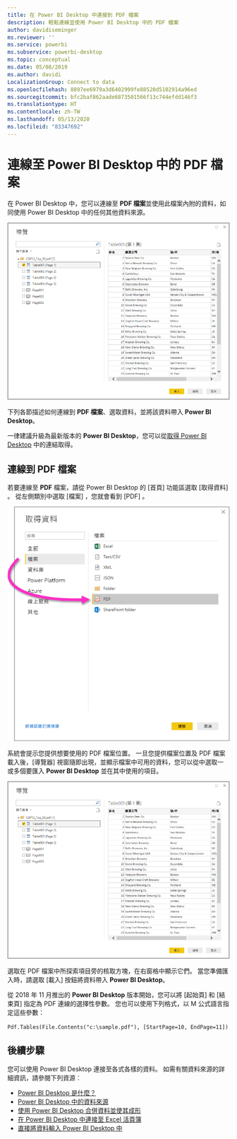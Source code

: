 ```yaml
---
title: 在 Power BI Desktop 中連接到 PDF 檔案
description: 輕鬆連線並使用 Power BI Desktop 中的 PDF 檔案
author: davidiseminger
ms.reviewer: ''
ms.service: powerbi
ms.subservice: powerbi-desktop
ms.topic: conceptual
ms.date: 05/08/2019
ms.author: davidi
LocalizationGroup: Connect to data
ms.openlocfilehash: 8897ee6979a3d6402999fe88520d5102914a96ed
ms.sourcegitcommit: bfc2baf862aade6873501566f13c744efdd146f3
ms.translationtype: HT
ms.contentlocale: zh-TW
ms.lasthandoff: 05/13/2020
ms.locfileid: "83347692"
---
```

# <a name="connect-to-pdf-files-in-power-bi-desktop"></a>連線至 Power BI Desktop 中的 PDF 檔案
在 Power BI Desktop 中，您可以連線至 **PDF 檔案**並使用此檔案內附的資料，如同使用 Power BI Desktop 中的任何其他資料來源。

![連線至 PDF 檔案中的資料](media/desktop-connect-pdf/connect-pdf-04.png)

下列各節描述如何連線到 **PDF 檔案**、選取資料，並將該資料帶入 **Power BI Desktop**。

一律建議升級為最新版本的 **Power BI Desktop**，您可以從[取得 Power BI Desktop](../fundamentals/desktop-get-the-desktop.md) 中的連結取得。 

## <a name="connect-to-a-pdf-file"></a>連線到 PDF 檔案
若要連線至 **PDF** 檔案，請從 Power BI Desktop 的 [首頁]  功能區選取 [取得資料]  。 從左側類別中選取 [檔案]  ，您就會看到 [PDF]  。

![從 [取得資料] 選取 [PDF]](media/desktop-connect-pdf/connect-pdf-01.png)

系統會提示您提供想要使用的 PDF 檔案位置。 一旦您提供檔案位置及 PDF 檔案載入後，[導覽器]  視窗隨即出現，並顯示檔案中可用的資料，您可以從中選取一或多個要匯入 **Power BI Desktop** 並在其中使用的項目。

![連線至 PDF 檔案中的資料](media/desktop-connect-pdf/connect-pdf-04.png)

選取在 PDF 檔案中所探索項目旁的核取方塊，在右窗格中顯示它們。 當您準備匯入時，請選取 [載入]  按鈕將資料帶入 **Power BI Desktop**。

從 2018 年 11 月推出的 **Power BI Desktop** 版本開始，您可以將 [起始頁]  和 [結束頁]  指定為 PDF 連線的選擇性參數。 您也可以使用下列格式，以 M 公式語言指定這些參數：

`Pdf.Tables(File.Contents("c:\sample.pdf"), [StartPage=10, EndPage=11])`


## <a name="next-steps"></a>後續步驟
您可以使用 Power BI Desktop 連接至各式各樣的資料。 如需有關資料來源的詳細資訊，請參閱下列資源︰

* [Power BI Desktop 是什麼？](../fundamentals/desktop-what-is-desktop.md)
* [Power BI Desktop 中的資料來源](desktop-data-sources.md)
* [使用 Power BI Desktop 合併資料並使其成形](desktop-shape-and-combine-data.md)
* [在 Power BI Desktop 中連接至 Excel 活頁簿](desktop-connect-excel.md)   
* [直接將資料輸入 Power BI Desktop 中](desktop-enter-data-directly-into-desktop.md)   

